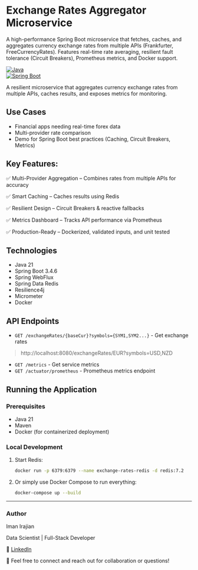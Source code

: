 # Exchange Rates Aggregator Microservice 

A high-performance Spring Boot microservice that fetches, caches, and aggregates currency exchange rates from multiple APIs (Frankfurter, FreeCurrencyRates). Features real-time rate averaging, resilient fault tolerance (Circuit Breakers), Prometheus metrics, and Docker support.

[![Java](https://img.shields.io/badge/Java-21-blue)](https://openjdk.org/projects/jdk/21/)  
[![Spring Boot](https://img.shields.io/badge/Spring%20Boot-3.4.6-brightgreen)](https://spring.io/projects/spring-boot)  

A resilient microservice that aggregates currency exchange rates from multiple APIs, caches results, and exposes metrics for monitoring.  

## Use Cases  
- Financial apps needing real-time forex data  
- Multi-provider rate comparison  
- Demo for Spring Boot best practices (Caching, Circuit Breakers, Metrics)

## Key Features:
✅ Multi-Provider Aggregation – Combines rates from multiple APIs for accuracy

✅ Smart Caching – Caches results using Redis

✅ Resilient Design – Circuit Breakers & reactive fallbacks

✅ Metrics Dashboard – Tracks API performance via Prometheus

✅ Production-Ready – Dockerized, validated inputs, and unit tested

## Technologies

- Java 21
- Spring Boot 3.4.6
- Spring WebFlux
- Spring Data Redis
- Resilience4j
- Micrometer
- Docker

## API Endpoints

- `GET /exchangeRates/{baseCur}?symbols={SYM1,SYM2...}` - Get exchange rates

> http://localhost:8080/exchangeRates/EUR?symbols=USD,NZD

- `GET /metrics` - Get service metrics
- `GET /actuator/prometheus` - Prometheus metrics endpoint

## Running the Application

### Prerequisites

- Java 21
- Maven
- Docker (for containerized deployment)

### Local Development

1. Start Redis:
   ```bash
   docker run -p 6379:6379 --name exchange-rates-redis -d redis:7.2
2. Or simply use Docker Compose to run everything:
   ```bash
   docker-compose up --build
   
---

### Author

Iman Irajian

Data Scientist | Full-Stack Developer

🔗 [LinkedIn](https://www.linkedin.com/in/imanirajian)

📧 Feel free to connect and reach out for collaboration or questions!